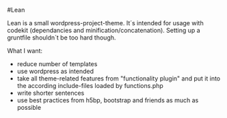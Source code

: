 #Lean

Lean is a small wordpress-project-theme.
It´s intended for usage with codekit (dependancies and minification/concatenation). Setting up a gruntfile shouldn´t be too hard though.

What I want:
- reduce number of templates
- use wordpress as intended
- take all theme-related features from "functionality plugin" and put it into the according include-files loaded by functions.php
- write shorter sentences
- use best practices from h5bp, bootstrap and friends as much as possible
 


